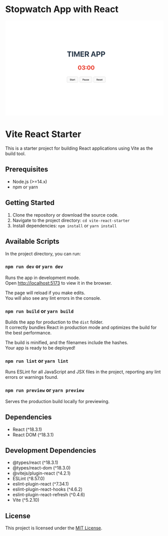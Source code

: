 # Stopwatch App with React

![Stopwatch](./src/assets/app_screenshot.png "Optional Title")

# Vite React Starter

This is a starter project for building React applications using Vite as the build tool.

## Prerequisites

- Node.js (>=14.x)
- npm or yarn

## Getting Started

1. Clone the repository or download the source code.
2. Navigate to the project directory: `cd vite-react-starter`
3. Install dependencies: `npm install` or `yarn install`

## Available Scripts

In the project directory, you can run:

### `npm run dev` or `yarn dev`

Runs the app in development mode.\
Open [http://localhost:5173](http://localhost:5173) to view it in the browser.

The page will reload if you make edits.\
You will also see any lint errors in the console.

### `npm run build` or `yarn build`

Builds the app for production to the `dist` folder.\
It correctly bundles React in production mode and optimizes the build for the best performance.

The build is minified, and the filenames include the hashes.\
Your app is ready to be deployed!

### `npm run lint` or `yarn lint`

Runs ESLint for all JavaScript and JSX files in the project, reporting any lint errors or warnings found.

### `npm run preview` or `yarn preview`

Serves the production build locally for previewing.

## Dependencies

- React (^18.3.1)
- React DOM (^18.3.1)

## Development Dependencies

- @types/react (^18.3.1)
- @types/react-dom (^18.3.0)
- @vitejs/plugin-react (^4.2.1)
- ESLint (^8.57.0)
- eslint-plugin-react (^7.34.1)
- eslint-plugin-react-hooks (^4.6.2)
- eslint-plugin-react-refresh (^0.4.6)
- Vite (^5.2.10)

## License

This project is licensed under the [MIT License](LICENSE).
